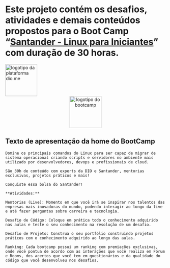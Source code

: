 # Este projeto contém os desafios, atividades e demais conteúdos propostos para o **Boot Camp** “[Santander - Linux para Iniciantes](https://web.dio.me/track/santander-linux-para-iniciantes)” com duração de 30 horas.

<img src="https://hermes.digitalinnovation.one/assets/diome/logo-full.svg" alt="logotipo da plataforma dio.me" width="100"/>

<div align="center">
    <img src="https://assets.dio.me/vKS7Q5G0wquZ8uE6GlzHCIP3mgAOcl-1TZg4zvTvgho/f:webp/h:120/q:80/L3RyYWNrcy80YzRjNzc2MC1hY2YwLTQ5MjctOTdhMS01ZjQ3ZWFlMDExYWQucG5n" alt="logotipo do bootcamp" width="100"/>
</div>

## **Texto de apresentação da home do BootCamp**

    Domine os principais comandos do Linux para ser capaz de migrar de sistema operacional criando scripts e servidores no ambiente mais utilizado por desenvolvedores, devops e profissionais de cloud.

    São 30h de conteúdo com experts da DIO e Santander, mentorias exclusivas, projetos práticos e mais!

    Conquiste essa bolsa do Santander!

    **Atividades:**

    Mentorias (Live): Momento em que você irá se inspirar nos talentos das empresas mais inovadoras do mundo, podendo interagir ao longo da live e até fazer perguntas sobre carreira e tecnologia.

    Desafio de Código: Coloque em prática todo o conhecimento adquirido nas aulas e teste o seu conhecimento na resolução de um desafio.

    Desafio de Projeto: Construa o seu portfólio construindo projetos práticos com o conhecimento adquirido ao longo das aulas.

    Ranking: Cada bootcamp possui um ranking com premiações exclusivas, onde você pontua de acordo com as interações que você realiza em Fórum e Rooms, dos acertos que você tem em questionários e da qualidade do código que você desenvolveu nos desafios.
